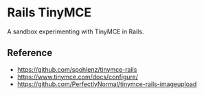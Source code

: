 # Rails TinyMCE

A sandbox experimenting with TinyMCE in Rails.

## Reference

- https://github.com/spohlenz/tinymce-rails
- https://www.tinymce.com/docs/configure/
- https://github.com/PerfectlyNormal/tinymce-rails-imageupload
